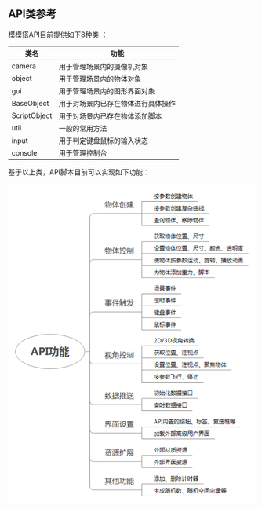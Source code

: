 ## API类参考

模模搭API目前提供如下8种类 ：

|类名|功能|
|--|--|
|camera|用于管理场景内的摄像机对象
|object|用于管理场景内的物体对象
|gui|用于管理场景内的图形界面对象
|BaseObject|用于对场景内已存在物体进行具体操作
|ScriptObject|用于对场景内已存在物体添加脚本
|util|一般的常用方法
|input|用于判定键盘鼠标的输入状态
|console|用于管理控制台


基于以上类，API脚本目前可以实现如下功能：

![](/image/image001.png)